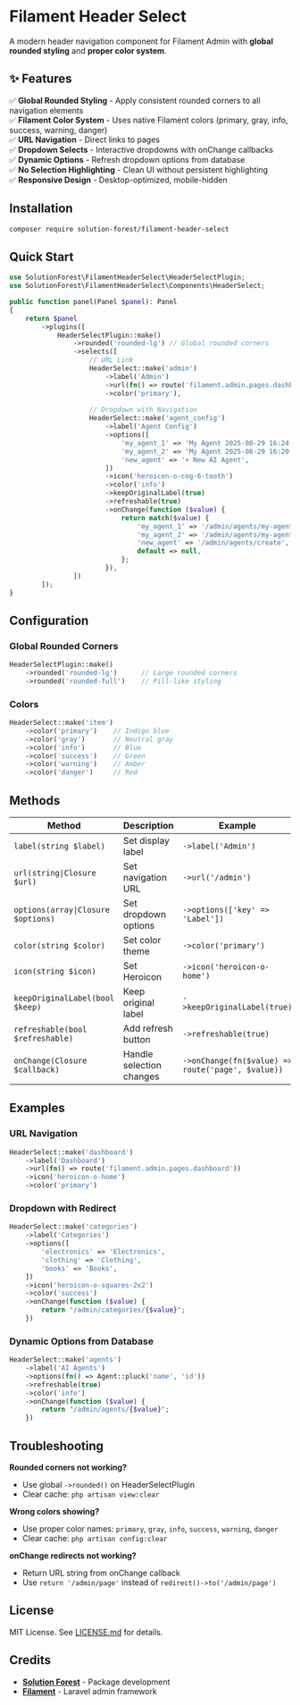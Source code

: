 # Filament Header Select

A modern header navigation component for Filament Admin with **global rounded styling** and **proper color system**.

## ✨ Features

✅ **Global Rounded Styling** - Apply consistent rounded corners to all navigation elements  
✅ **Filament Color System** - Uses native Filament colors (primary, gray, info, success, warning, danger)  
✅ **URL Navigation** - Direct links to pages  
✅ **Dropdown Selects** - Interactive dropdowns with onChange callbacks  
✅ **Dynamic Options** - Refresh dropdown options from database  
✅ **No Selection Highlighting** - Clean UI without persistent highlighting  
✅ **Responsive Design** - Desktop-optimized, mobile-hidden  

## Installation

```bash
composer require solution-forest/filament-header-select
```

## Quick Start

```php
use SolutionForest\FilamentHeaderSelect\HeaderSelectPlugin;
use SolutionForest\FilamentHeaderSelect\Components\HeaderSelect;

public function panel(Panel $panel): Panel
{
    return $panel
        ->plugins([
            HeaderSelectPlugin::make()
                ->rounded('rounded-lg') // Global rounded corners
                ->selects([
                    // URL Link
                    HeaderSelect::make('admin')
                        ->label('Admin')
                        ->url(fn() => route('filament.admin.pages.dashboard'))
                        ->color('primary'),
                        
                    // Dropdown with Navigation
                    HeaderSelect::make('agent_config')
                        ->label('Agent Config')
                        ->options([
                            'my_agent_1' => 'My Agent 2025-08-29 16:24',
                            'my_agent_2' => 'My Agent 2025-08-29 16:20',
                            'new_agent' => '+ New AI Agent',
                        ])
                        ->icon('heroicon-o-cog-6-tooth')
                        ->color('info')
                        ->keepOriginalLabel(true)
                        ->refreshable(true)
                        ->onChange(function ($value) {
                            return match($value) {
                                'my_agent_1' => '/admin/agents/my-agent-1',
                                'my_agent_2' => '/admin/agents/my-agent-2',
                                'new_agent' => '/admin/agents/create',
                                default => null,
                            };
                        }),
                ])
        ]);
}
```

## Configuration

### Global Rounded Corners
```php
HeaderSelectPlugin::make()
    ->rounded('rounded-lg')      // Large rounded corners
    ->rounded('rounded-full')    // Pill-like styling
```

### Colors
```php
HeaderSelect::make('item')
    ->color('primary')    // Indigo blue
    ->color('gray')       // Neutral gray
    ->color('info')       // Blue
    ->color('success')    // Green
    ->color('warning')    // Amber
    ->color('danger')     // Red
```

## Methods

| Method | Description | Example |
|--------|-------------|---------|
| `label(string $label)` | Set display label | `->label('Admin')` |
| `url(string\|Closure $url)` | Set navigation URL | `->url('/admin')` |
| `options(array\|Closure $options)` | Set dropdown options | `->options(['key' => 'Label'])` |
| `color(string $color)` | Set color theme | `->color('primary')` |
| `icon(string $icon)` | Set Heroicon | `->icon('heroicon-o-home')` |
| `keepOriginalLabel(bool $keep)` | Keep original label | `->keepOriginalLabel(true)` |
| `refreshable(bool $refreshable)` | Add refresh button | `->refreshable(true)` |
| `onChange(Closure $callback)` | Handle selection changes | `->onChange(fn($value) => route('page', $value))` |
## Examples

### URL Navigation
```php
HeaderSelect::make('dashboard')
    ->label('Dashboard')
    ->url(fn() => route('filament.admin.pages.dashboard'))
    ->icon('heroicon-o-home')
    ->color('primary')
```

### Dropdown with Redirect
```php
HeaderSelect::make('categories')
    ->label('Categories')
    ->options([
        'electronics' => 'Electronics',
        'clothing' => 'Clothing',
        'books' => 'Books',
    ])
    ->icon('heroicon-o-squares-2x2')
    ->color('success')
    ->onChange(function ($value) {
        return "/admin/categories/{$value}";
    })
```

### Dynamic Options from Database
```php
HeaderSelect::make('agents')
    ->label('AI Agents')
    ->options(fn() => Agent::pluck('name', 'id'))
    ->refreshable(true)
    ->color('info')
    ->onChange(function ($value) {
        return "/admin/agents/{$value}";
    })
```

## Troubleshooting

**Rounded corners not working?**
- Use global `->rounded()` on HeaderSelectPlugin  
- Clear cache: `php artisan view:clear`

**Wrong colors showing?**
- Use proper color names: `primary`, `gray`, `info`, `success`, `warning`, `danger`
- Clear cache: `php artisan config:clear`

**onChange redirects not working?**
- Return URL string from onChange callback
- Use `return '/admin/page'` instead of `redirect()->to('/admin/page')`

## License

MIT License. See [LICENSE.md](LICENSE.md) for details.

## Credits

- **[Solution Forest](https://github.com/solution-forest)** - Package development
- **[Filament](https://filamentphp.com)** - Laravel admin framework